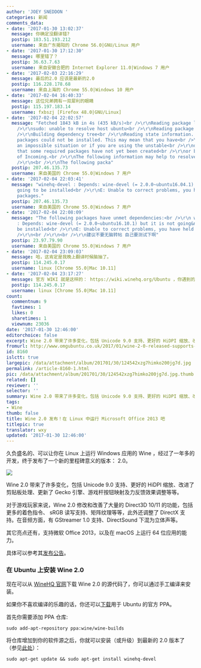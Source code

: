 ```yaml
---
author: 'JOEY SNEDDON '
categories: 新闻
comments_data:
- date: '2017-01-30 13:02:37'
  message: 你确定没翻译错?
  postip: 183.51.193.212
  username: 来自广东揭阳的 Chrome 56.0|GNU/Linux 用户
- date: '2017-01-30 17:12:30'
  message: 哪里错了？
  postip: 36.63.7.63
  username: 来自安徽合肥的 Internet Explorer 11.0|Windows 7 用户
- date: '2017-02-03 22:16:29'
  message: 最后的2.0 应该是最新的2.0
  postip: 116.228.178.68
  username: 来自上海的 Chrome 55.0|Windows 10 用户
- date: '2017-02-04 16:40:33'
  message: 这位兄弟拥有一双犀利的眼睛
  postip: 115.197.183.14
  username: fxbszj [Firefox 48.0|GNU/Linux]
- date: '2017-02-04 22:02:57'
  message: "Fetched 1843 kB in 4s (435 kB/s)<br />\r\nReading package lists... Done<br
    />\r\nsudo: unable to resolve host ubuntu<br />\r\nReading package lists... Done<br
    />\r\nBuilding dependency tree<br />\r\nReading state information... Done<br />\r\nSome
    packages could not be installed. This may mean that you have<br />\r\nrequested
    an impossible situation or if you are using the unstable<br />\r\ndistribution
    that some required packages have not yet been created<br />\r\nor been moved out
    of Incoming.<br />\r\nThe following information may help to resolve the situation:<br
    />\r\n<br />\r\nThe following packa"
  postip: 207.46.135.73
  username: 来自美国的 Chrome 55.0|Windows 7 用户
- date: '2017-02-04 22:03:41'
  message: "winehq-devel : Depends: wine-devel (= 2.0.0~ubuntu16.04.1) but it is not
    going to be installed<br />\r\nE: Unable to correct problems, you have held broken
    packages."
  postip: 207.46.135.73
  username: 来自美国的 Chrome 55.0|Windows 7 用户
- date: '2017-02-04 22:08:09'
  message: "The following packages have unmet dependencies:<br />\r\n winehq-devel
    : Depends: wine-devel (= 2.0.0~ubuntu16.10.1) but it is not going&nbsp;&nbsp;to
    be installed<br />\r\nE: Unable to correct problems, you have held broken packages.<br
    />\r\n<br />\r\n<br />\r\n建议不要无脑转帖 自己要测试下啊"
  postip: 23.97.79.90
  username: 来自美国的 Chrome 55.0|Windows 7 用户
- date: '2017-02-04 23:09:03'
  message: 哈，这肯定是我晚上翻译时候脑抽了。
  postip: 114.245.0.17
  username: linux [Chrome 55.0|Mac 10.11]
- date: '2017-02-04 23:17:27'
  message: 官方 WIKI 就是这样的： https://wiki.winehq.org/Ubuntu ，你遇到的错误或也可以从该 URL 中得到帮助。
  postip: 114.245.0.17
  username: linux [Chrome 55.0|Mac 10.11]
count:
  commentnum: 9
  favtimes: 1
  likes: 0
  sharetimes: 1
  viewnum: 23036
date: '2017-01-30 12:46:00'
editorchoice: false
excerpt: Wine 2.0 带来了许多变化，包括 Unicode 9.0 支持、更好的 HiDPI 缩放、改进了剪贴板处理、更新了 Gecko 引擎、游戏杆按钮映射及力反馈效果调整等等。
fromurl: http://www.omgubuntu.co.uk/2017/01/wine-2-0-released-supports-microsoft-office-2013
id: 8160
islctt: true
largepic: /data/attachment/album/201701/30/124542xzg7himko200jg7d.jpg
permalink: /article-8160-1.html
pic: /data/attachment/album/201701/30/124542xzg7himko200jg7d.jpg.thumb.jpg
related: []
reviewer: ''
selector: ''
summary: Wine 2.0 带来了许多变化，包括 Unicode 9.0 支持、更好的 HiDPI 缩放、改进了剪贴板处理、更新了 Gecko 引擎、游戏杆按钮映射及力反馈效果调整等等。
tags:
- Wine
thumb: false
title: Wine 2.0 发布！在 Linux 中运行 Microsoft Office 2013 吧
titlepic: true
translator: wxy
updated: '2017-01-30 12:46:00'
---
```


久负盛名的、可以让你在 Linux 上运行 Windows 应用的 Wine ，经过了一年多的开发，终于发布了一个新的里程碑意义的版本： 2.0。


![](/data/attachment/album/201701/30/124542xzg7himko200jg7d.jpg)


Wine 2.0 带来了许多变化，包括 Unicode 9.0 支持、更好的 HiDPI 缩放、改进了剪贴板处理、更新了 Gecko 引擎、游戏杆按钮映射及力反馈效果调整等等。


对于游戏玩家来说，Wine 2.0 修改和改善了大量的 Direct3D 10/11 的功能，包括更多的着色指令、 sRGB 读写支持、矩阵纹理等等，此外还调整了 DirectX 支持。在音频方面，有 GStreamer 1.0 支持、DirectSound 下混为立体声等。


其它亮点还有，支持微软 Office 2013，以及在 macOS 上运行 64 位应用的能力。


具体可以参考其[发布公告](https://www.winehq.org/announce/2.0)。


### 在 Ubuntu 上安装 Wine 2.0


现在可以从 [WineHQ 官网](https://www.winehq.org/download)下载 Wine 2.0 的源代码了，你可以通过手工编译来安装。


如果你不喜欢编译的乐趣的话，你还可以[下载](https://launchpad.net/~wine/+archive/ubuntu/wine-builds)用于 Ubuntu 的官方 PPA。


首先你需要添加 PPA 仓库:



```
sudo add-apt-repository ppa:wine/wine-builds
```

将仓库增加到你的软件源之后，你就可以安装（或升级）到最新的 2.0 版本了（参见[此处](https://wiki.winehq.org/Ubuntu)）：



```
sudo apt-get update && sudo apt-get install winehq-devel
```